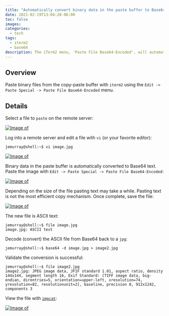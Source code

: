 ```yaml
---
title: "Automatically convert binary data in the paste buffer to Base64 encoded text with iTerm2"
date: 2021-02-19T13:04:28-06:00
toc: false
images:
categories:
  - tech
tags: 
  - iterm2
  - base64
description: The iTerm2 menu, 'Paste File Base64-Encoded', will automatically convert binary data in the paste buffer to Base64 encoded text.
---
```


## Overview

Paste binary files from the copy-paste buffer with `iterm2` using the `Edit -> Paste Special -> Paste File Base64-Encoded` menu.  

## Details

Select a file to `paste` on the remote server:

[![Image of ](/images/2021-02-19-13-07-14.png)](/images/2021-02-19-13-07-14.png)

Log into a remote server and edit a file with `vi` (or your favorite editor):

```
jemurray@shell:~$ vi image.jpg
```

[![Image of ](/images/2021-02-19-13-09-03.png)](/images/2021-02-19-13-09-03.png)

Binary data in the paste buffer is automatically converted to Base64 text. Paste the image with `Edit -> Paste Special -> Paste File Base64-Encoded`:

[![Image of ](/images/2021-02-19-13-19-07.png)](/images/2021-02-19-13-19-07.png)

Depending on the size of the file pasting text may take a while.  Pasting text is not the most efficient copy mechanism.  Once complete, save the file: 

[![Image of ](/images/2021-02-19-13-11-12.png)](/images/2021-02-19-13-11-12.png)


The new file is ASCII text:

```
jemurray@shell:~$ file image.jpg
image.jpg: ASCII text
```

Decode (convert) the ASCII file from Base64 back to a `jpg`:

```
jemurray@shell:~$ base64 -d image.jpg > image2.jpg
```

Validate the conversion is successful:

```
jemurray@shell:~$ file image2.jpg
image2.jpg: JPEG image data, JFIF standard 1.01, aspect ratio, density 144x144, segment length 16, Exif Standard: [TIFF image data, big-endian, direntries=5, orientation=upper-left, xresolution=74, yresolution=82, resolutionunit=2], baseline, precision 8, 912x1242, components 3
```

View the file with [`imgcat`](/posts/2021/imgcat/):

[![Image of ](/images/2021-02-19-13-13-22.png)](/images/2021-02-19-13-13-22.png)

